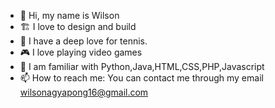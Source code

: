 - 👋 Hi, my name is Wilson
- 🏗️ I love to design and build
- 🎾 I have a deep love for tennis.
- 🎮 I love playing video games
- 🌱 I am familiar with Python,Java,HTML,CSS,PHP,Javascript
- 📫 How to reach me: You can contact me through my email wilsonagyapong16@gmail.com

<!---
WilsoAgya/WilsoAgya is a ✨ special ✨ repository because its `README.md` (this file) appears on your GitHub profile.
You can click the Preview link to take a look at your changes.
--->
